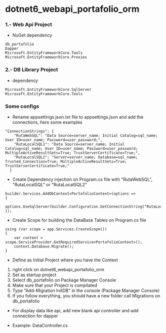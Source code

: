 # dotnet6_webapi_portafolio_orm

### 1.- Web Api Project
* NuGet dependency 
```
db_portafolio
Dapper
Microsoft.EntityFrameworkCore.Tools
Microsoft.EntityFrameworkCore.Proxies
```

### 2.- DB Library Project
* dependency 
```
Microsoft.EntityFrameworkCore.SqlServer
Microsoft.EntityFrameworkCore.Tools
```

### Some configs

* Rename appsettings.json.txt file to appsettings.json and add the connections, here some examples
```
"ConnectionStrings": {
    "RutaWebSQL": "Data Source=server_name; Initial Catalog=sql_name; User ID=user_name; Password=user_password;",
    "RutaLocalSQL1": "Data Source=server_name; Initial Catalog=sql_name; User ID=user_name; Password=user_password; MultipleActiveResultSets=True; TrustServerCertificate=True;",
    "RutaLocalSQL2": "Server=server_name; Database=sql_name; Trusted_Connection=True; MultipleActiveResultSets=True; TrustServerCertificate=True;"
  }
```

* Create Dependency injection on Program.cs file with "RutaWebSQL", "RutaLocalSQL" or "RutaLocalSQL2"
```
builder.Services.AddDbContext<PortafolioContext>(options =>
{
    options.UseSqlServer(builder.Configuration.GetConnectionString("RutaLocalSQL"));
});
```

* Create Scope for building the DataBase Tables on Program.cs file
```
using (var scope = app.Services.CreateScope())
{
    var context = scope.ServiceProvider.GetRequiredService<PortafolioContext>();
    context.Database.Migrate();
}
```

* Define as Initial Project where you have the Context
1. right click on dotnet6_webapi_portafolio_orm
2. Set as startup project
3. Select db_portafolio on Package Manager Console
4. Make sure that your Project is compilated
5. Type "Add-Migration InitDB" in the console (Package Manager Console)
6. If you follow everything, you should have a new folder call Migrations on db_portafolio

* For display data like api, add new blank api controller and add connection for dapper
- Example: DataController.cs
